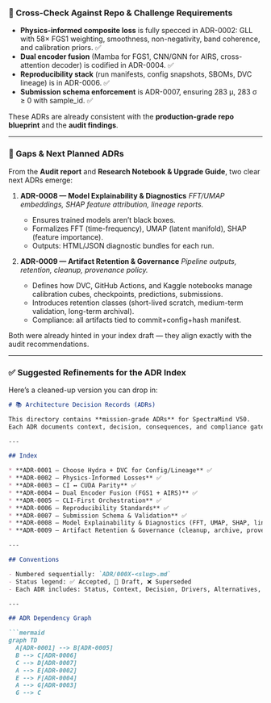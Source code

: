 ### 🔑 Cross-Check Against Repo & Challenge Requirements

* **Physics-informed composite loss** is fully specced in ADR-0002: GLL with 58× FGS1 weighting, smoothness, non-negativity, band coherence, and calibration priors. ✅
* **Dual encoder fusion** (Mamba for FGS1, CNN/GNN for AIRS, cross-attention decoder) is codified in ADR-0004. ✅
* **Reproducibility stack** (run manifests, config snapshots, SBOMs, DVC lineage) is in ADR-0006. ✅
* **Submission schema enforcement** is ADR-0007, ensuring 283 μ, 283 σ ≥ 0 with sample\_id. ✅

These ADRs are already consistent with the **production-grade repo blueprint** and the **audit findings**.

---

### 📌 Gaps & Next Planned ADRs

From the **Audit report** and **Research Notebook & Upgrade Guide**, two clear next ADRs emerge:

1. **ADR-0008 — Model Explainability & Diagnostics**
   *FFT/UMAP embeddings, SHAP feature attribution, lineage reports.*

   * Ensures trained models aren’t black boxes.
   * Formalizes FFT (time-frequency), UMAP (latent manifold), SHAP (feature importance).
   * Outputs: HTML/JSON diagnostic bundles for each run.

2. **ADR-0009 — Artifact Retention & Governance**
   *Pipeline outputs, retention, cleanup, provenance policy.*

   * Defines how DVC, GitHub Actions, and Kaggle notebooks manage calibration cubes, checkpoints, predictions, submissions.
   * Introduces retention classes (short-lived scratch, medium-term validation, long-term archival).
   * Compliance: all artifacts tied to commit+config+hash manifest.

Both were already hinted in your index draft — they align exactly with the audit recommendations.

---

### ✅ Suggested Refinements for the ADR Index

Here’s a cleaned-up version you can drop in:

````markdown
# 📚 Architecture Decision Records (ADRs)

This directory contains **mission-grade ADRs** for SpectraMind V50.  
Each ADR documents context, decision, consequences, and compliance gates.

---

## Index

* **ADR-0001 — Choose Hydra + DVC for Config/Lineage** ✅  
* **ADR-0002 — Physics-Informed Losses** ✅  
* **ADR-0003 — CI ↔ CUDA Parity** ✅  
* **ADR-0004 — Dual Encoder Fusion (FGS1 + AIRS)** ✅  
* **ADR-0005 — CLI-First Orchestration** ✅  
* **ADR-0006 — Reproducibility Standards** ✅  
* **ADR-0007 — Submission Schema & Validation** ✅  
* **ADR-0008 — Model Explainability & Diagnostics (FFT, UMAP, SHAP, lineage reports)** 🚧 Planned  
* **ADR-0009 — Artifact Retention & Governance (cleanup, archive, provenance policy)** 🚧 Planned  

---

## Conventions

- Numbered sequentially: `ADR/000X-<slug>.md`  
- Status legend: ✅ Accepted, 🚧 Draft, ❌ Superseded  
- Each ADR includes: Status, Context, Decision, Drivers, Alternatives, Risks, Compliance Gates, References.  

---

## ADR Dependency Graph

```mermaid
graph TD
  A[ADR-0001] --> B[ADR-0005]
  B --> C[ADR-0006]
  C --> D[ADR-0007]
  A --> E[ADR-0002]
  E --> F[ADR-0004]
  A --> G[ADR-0003]
  G --> C
````

```
